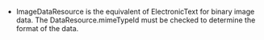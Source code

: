 - ImageDataResource is the equivalent of ElectronicText for binary image data.
  The DataResource.mimeTypeId must be checked to determine the format of the data.
